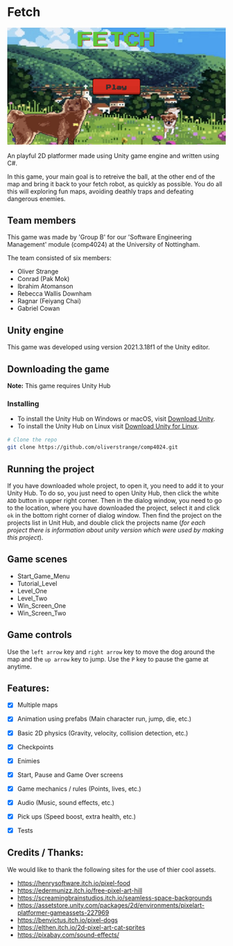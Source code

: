 # Fetch

![](TitleScreenImage.png)

An playful 2D platformer made using Unity game engine and written using C#.

In this game, your main goal is to retreive the ball, at the other end of the map and bring it back to your fetch robot, as quickly as possible. You do all this will exploring fun maps, avoiding deathly traps and defeating dangerous enemies.

## Team members

This game was made by 'Group B' for our 'Software Engineering Management' module (comp4024) at the University of Nottingham. 

The team consisted of six members:

- Oliver Strange
- Conrad (Pak Mok)
- Ibrahim Atomanson
- Rebecca Wallis Downham
- Ragnar (Feiyang Chai)
- Gabriel Cowan

## Unity engine

This game was developed using version 2021.3.18f1 of the Unity editor.

## Downloading the game

**Note:** This game requires Unity Hub

### Installing

- To install the Unity Hub on Windows or macOS, visit [Download Unity](https://unity3d.com/get-unity/download).
- To install the Unity Hub on Linux visit [Download Unity for Linux](https://forum.unity.com/threads/unity-hub-v2-0-0-release.677485/?_ga=2.62773420.187063667.1583686914-1236938044.1553758856).

```bash
# Clone the repo
git clone https://github.com/oliverstrange/comp4024.git
```

## Running the project

If you have downloaded whole project, to open it, you need to add it to your Unity Hub.
To do so, you just need to open Unity Hub, then click the white `ADD` button in upper right corner. Then in the dialog window, you need to go to the location, where you have downloaded the project, select it and click `ok` in the bottom right corner of dialog window. Then find the project on the projects list in Unit Hub, and double click the projects name (*for each project there is information about unity version which were used by making this project*). 

## Game scenes

- Start_Game_Menu
- Tutorial_Level
- Level_One
- Level_Two
- Win_Screen_One
- Win_Screen_Two

## Game controls

Use the `left arrow` key and `right arrow` key to move the dog around the map and the `up arrow` key to jump. 
Use the `P` key to pause the game at anytime.

## Features:

- [x] Multiple maps
- [x] Animation using prefabs (Main character run, jump, die, etc.)
- [x] Basic 2D physics (Gravity, velocity, collision detection, etc.)
- [x] Checkpoints 
- [x] Enimies
- [x] Start, Pause and Game Over screens
- [x] Game mechanics / rules (Points, lives, etc.)
- [x] Audio (Music, sound effects, etc.)
- [x] Pick ups (Speed boost, extra health, etc.) 
- [x] Tests


## Credits / Thanks:

We would like to thank the following sites for the use of thier cool assets.
- https://henrysoftware.itch.io/pixel-food
- https://edermunizz.itch.io/free-pixel-art-hill
- https://screamingbrainstudios.itch.io/seamless-space-backgrounds
- https://assetstore.unity.com/packages/2d/environments/pixelart-platformer-gameassets-227969
- https://benvictus.itch.io/pixel-dogs
- https://elthen.itch.io/2d-pixel-art-cat-sprites
- https://pixabay.com/sound-effects/
